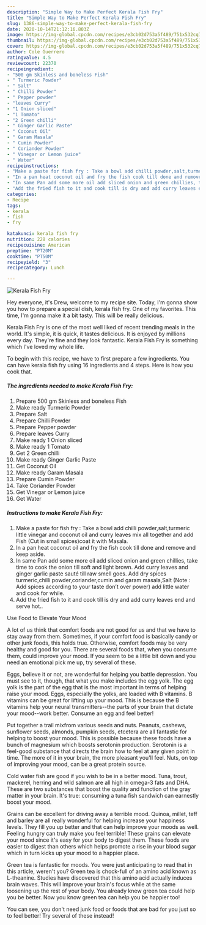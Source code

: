 ```yaml
---
description: "Simple Way to Make Perfect Kerala Fish Fry"
title: "Simple Way to Make Perfect Kerala Fish Fry"
slug: 1386-simple-way-to-make-perfect-kerala-fish-fry
date: 2020-10-14T21:12:16.803Z
image: https://img-global.cpcdn.com/recipes/e3cb02d753a5f489/751x532cq70/kerala-fish-fry-recipe-main-photo.jpg
thumbnail: https://img-global.cpcdn.com/recipes/e3cb02d753a5f489/751x532cq70/kerala-fish-fry-recipe-main-photo.jpg
cover: https://img-global.cpcdn.com/recipes/e3cb02d753a5f489/751x532cq70/kerala-fish-fry-recipe-main-photo.jpg
author: Cole Guerrero
ratingvalue: 4.5
reviewcount: 22370
recipeingredient:
- "500 gm Skinless and boneless Fish"
- " Turmeric Powder"
- " Salt"
- " Chilli Powder"
- " Pepper powder"
- "leaves Curry"
- "1 Onion sliced"
- "1 Tomato"
- "2 Green chilli"
- " Ginger Garlic Paste"
- " Coconut Oil"
- " Garam Masala"
- " Cumin Powder"
- " Coriander Powder"
- " Vinegar or Lemon juice"
- " Water"
recipeinstructions:
- "Make a paste for fish fry : Take a bowl add chilli powder,salt,turmeric little vinegar and coconut oil and curry leaves mix all together and add Fish (Cut in small spices)coat it with Masala."
- "In a pan heat coconut oil and fry the fish cook till done and remove and keep aside."
- "In same Pan add some more oil add sliced onion and green chillies, take time to cook the onion till soft and light brown. Add curry leaves and ginger garlic paste sauté till raw smell goes. Add dry spices turmeric,chilli powder,coriander,cumin and garam masala,Salt (Note : Add spices according to your taste don’t over power) add little water and cook for while."
- "Add the fried fish to it and cook till is dry and add curry leaves end and serve hot.."
categories:
- Recipe
tags:
- kerala
- fish
- fry

katakunci: kerala fish fry 
nutrition: 228 calories
recipecuisine: American
preptime: "PT20M"
cooktime: "PT50M"
recipeyield: "3"
recipecategory: Lunch

---
```



![Kerala Fish Fry](https://img-global.cpcdn.com/recipes/e3cb02d753a5f489/751x532cq70/kerala-fish-fry-recipe-main-photo.jpg)

Hey everyone, it's Drew, welcome to my recipe site. Today, I'm gonna show you how to prepare a special dish, kerala fish fry. One of my favorites. This time, I'm gonna make it a bit tasty. This will be really delicious.



Kerala Fish Fry is one of the most well liked of recent trending meals in the world. It's simple, it is quick, it tastes delicious. It is enjoyed by millions every day. They're fine and they look fantastic. Kerala Fish Fry is something which I've loved my whole life.


To begin with this recipe, we have to first prepare a few ingredients. You can have kerala fish fry using 16 ingredients and 4 steps. Here is how you cook that.

<!--inarticleads1-->

##### The ingredients needed to make Kerala Fish Fry:

1. Prepare 500 gm Skinless and boneless Fish
1. Make ready  Turmeric Powder
1. Prepare  Salt
1. Prepare  Chilli Powder
1. Prepare  Pepper powder
1. Prepare leaves Curry
1. Make ready 1 Onion sliced
1. Make ready 1 Tomato
1. Get 2 Green chilli
1. Make ready  Ginger Garlic Paste
1. Get  Coconut Oil
1. Make ready  Garam Masala
1. Prepare  Cumin Powder
1. Take  Coriander Powder
1. Get  Vinegar or Lemon juice
1. Get  Water




<!--inarticleads2-->

##### Instructions to make Kerala Fish Fry:

1. Make a paste for fish fry : Take a bowl add chilli powder,salt,turmeric little vinegar and coconut oil and curry leaves mix all together and add Fish (Cut in small spices)coat it with Masala.
1. In a pan heat coconut oil and fry the fish cook till done and remove and keep aside.
1. In same Pan add some more oil add sliced onion and green chillies, take time to cook the onion till soft and light brown. Add curry leaves and ginger garlic paste sauté till raw smell goes. Add dry spices turmeric,chilli powder,coriander,cumin and garam masala,Salt (Note : Add spices according to your taste don’t over power) add little water and cook for while.
1. Add the fried fish to it and cook till is dry and add curry leaves end and serve hot..




Use Food to Elevate Your Mood


A lot of us think that comfort foods are not good for us and that we have to stay away from them. Sometimes, if your comfort food is basically candy or other junk foods, this holds true. Otherwise, comfort foods may be very healthy and good for you. There are several foods that, when you consume them, could improve your mood. If you seem to be a little bit down and you need an emotional pick me up, try several of these.

Eggs, believe it or not, are wonderful for helping you battle depression. You must see to it, though, that what you make includes the egg yolk. The egg yolk is the part of the egg that is the most important in terms of helping raise your mood. Eggs, especially the yolks, are loaded with B vitamins. B vitamins can be great for lifting up your mood. This is because the B vitamins help your neural transmitters--the parts of your brain that dictate your mood--work better. Consume an egg and feel better!

Put together a trail mixfrom various seeds and nuts. Peanuts, cashews, sunflower seeds, almonds, pumpkin seeds, etcetera are all fantastic for helping to boost your mood. This is possible because these foods have a bunch of magnesium which boosts serotonin production. Serotonin is a feel-good substance that directs the brain how to feel at any given point in time. The more of it in your brain, the more pleasant you'll feel. Nuts, on top of improving your mood, can be a great protein source.

Cold water fish are good if you wish to be in a better mood. Tuna, trout, mackerel, herring and wild salmon are all high in omega-3 fats and DHA. These are two substances that boost the quality and function of the gray matter in your brain. It's true: consuming a tuna fish sandwich can earnestly boost your mood. 

Grains can be excellent for driving away a terrible mood. Quinoa, millet, teff and barley are all really wonderful for helping increase your happiness levels. They fill you up better and that can help improve your moods as well. Feeling hungry can truly make you feel terrible! These grains can elevate your mood since it's easy for your body to digest them. These foods are easier to digest than others which helps promote a rise in your blood sugar which in turn kicks up your mood to a happier place.

Green tea is fantastic for moods. You were just anticipating to read that in this article, weren't you? Green tea is chock-full of an amino acid known as L-theanine. Studies have discovered that this amino acid actually induces brain waves. This will improve your brain's focus while at the same loosening up the rest of your body. You already knew green tea could help you be better. Now you know green tea can help you be happier too!

You can see, you don't need junk food or foods that are bad for you just so to feel better! Try several of these instead!

